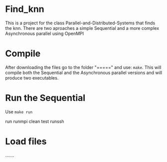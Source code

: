 # Find_knn
This is a project for the class Parallel-and-Distributed-Systems that finds the knn.
There are two aproaches a simple Sequential and a more complex Asynchronous parallel using OpenMPI

# Compile 

After downloading the files go to the folder "=====" and use: ```make```.
This will compile both the Sequential and the Asynchronous parallel versions and will produce two executables.

# Run the Sequential

Use ``` make run ```


run runmpi clean test runssh

# Load files

.......
